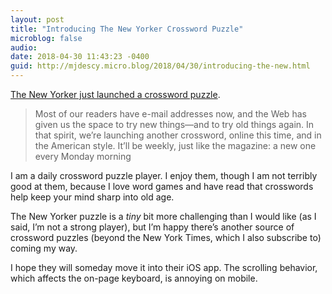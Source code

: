 ```yaml
---
layout: post
title: "Introducing The New Yorker Crossword Puzzle"
microblog: false
audio: 
date: 2018-04-30 11:43:23 -0400
guid: http://mjdescy.micro.blog/2018/04/30/introducing-the-new.html
---
```

[The New Yorker just launched a crossword puzzle](https://www.newyorker.com/crossword/puzzles-dept/2018/04/30).

> Most of our readers have e-mail addresses now, and the Web has given us the space to try new things—and to try old things again. In that spirit, we’re launching another crossword, online this time, and in the American style. It’ll be weekly, just like the magazine: a new one every Monday morning

I am a daily crossword puzzle player. I enjoy them, though I am not terribly good at them, because I love word games and have read that crosswords help keep your mind sharp into old age.

The New Yorker puzzle is a _tiny_ bit more challenging than I would like (as I said, I’m not a strong player), but I’m happy there’s another source of crossword puzzles (beyond the New York Times, which I also subscribe to) coming my way.

I hope they will someday move it into their iOS app. The scrolling behavior, which affects the on-page keyboard, is annoying on mobile.

